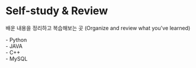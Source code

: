 # Self-study & Review
배운 내용을 정리하고 복습해보는 곳 (Organize and review what you've learned)

<p>
- Python <br>
- JAVA <br>
- C++ <br>
- MySQL
</p>
